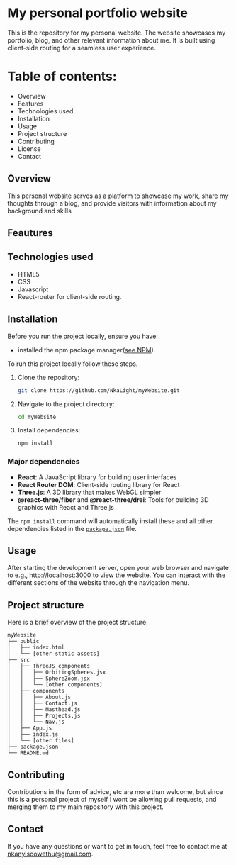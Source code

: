 # My personal portfolio website

This is the repository for my personal website. The website showcases my portfolio, blog, and other relevant information about me. It is built using client-side routing for a seamless user experience.

# Table of contents:
- Overview
- Features
- Technologies used
- Installation
- Usage
- Project structure
- Contributing
- License
- Contact

## Overview
This personal website serves as a platform to showcase my work, share my thoughts through a blog, and provide visitors with information about my background and skills

## Feautures

## Technologies used
 - HTML5
 - CSS
 - Javascript
 - React-router for client-side routing.

## Installation
Before you run the project locally, ensure you have:
-  installed the npm package manager([see NPM](https://docs.npmjs.com/downloading-and-installing-node-js-and-npm)).

To run this project locally follow these steps.
1. Clone the repository:
    ```bash
    git clone https://github.com/NkaLight/myWebsite.git
    ```

2. Navigate to the project directory:
    ```bash
    cd myWebsite
    ```

3. Install dependencies:
    ```bash
    npm install
    ```
### Major dependencies

- **React**: A JavaScript library for building user interfaces
- **React Router DOM**: Client-side routing library for React
- **Three.js**: A 3D library that makes WebGL simpler
- **@react-three/fiber** and **@react-three/drei**: Tools for building 3D graphics with React and Three.js

The `npm install` command will automatically install these and all other dependencies listed in the [`package.json`](https://github.com/NkaLight/myWebsite/blob/main/package.json) file.

## Usage
After starting the development server, open your web browser and navigate to e.g., http://localhost:3000 to view the website. You can interact with the different sections of the website through the navigation menu.

## Project structure
Here is a brief overview of the project structure:

```plaintext
myWebsite
├── public
│   ├── index.html
│   └── [other static assets]
├── src
│   ├── ThreeJS components
│   │   ├── OrbitingSpheres.jsx
│   │   ├── SphereZoom.jsx
│   │   └── [other components]
│   ├── components
│   │   ├── About.js
│   │   ├── Contact.js
│   │   ├── Masthead.js
│   │   ├── Projects.js
│   │   └── Nav.js
│   ├── App.js
│   ├── index.js
│   └── [other files]
├── package.json
└── README.md
```
## Contributing
Contributions in the form of advice, etc are more than welcome, but since this is a personal project of myself I wont be allowing pull requests, and merging them to my main repository with this project.


## Contact
If you have any questions or want to get in touch, feel free to contact me at [nkanyisoowethu@gmail.com](mailto:nkanyisoowethu@gmail.com).
